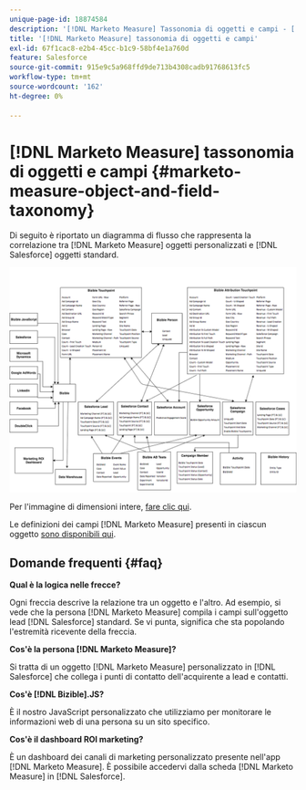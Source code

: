 ```yaml
---
unique-page-id: 18874584
description: '[!DNL Marketo Measure] Tassonomia di oggetti e campi - [!DNL Marketo Measure]'
title: '[!DNL Marketo Measure] tassonomia di oggetti e campi'
exl-id: 67f1cac8-e2b4-45cc-b1c9-58bf4e1a760d
feature: Salesforce
source-git-commit: 915e9c5a968ffd9de713b4308cadb91768613fc5
workflow-type: tm+mt
source-wordcount: '162'
ht-degree: 0%

---
```


# [!DNL Marketo Measure] tassonomia di oggetti e campi {#marketo-measure-object-and-field-taxonomy}

Di seguito è riportato un diagramma di flusso che rappresenta la correlazione tra [!DNL Marketo Measure] oggetti personalizzati e [!DNL Salesforce] oggetti standard.

![](assets/1-2.png)

Per l&#39;immagine di dimensioni intere, [fare clic qui](assets/bizible-object-and-field-taxonomy-graph-full.png).

Le definizioni dei campi [!DNL Marketo Measure] presenti in ciascun oggetto [&#x200B; sono disponibili qui](/help/introduction-to-marketo-measure/overview-resources/glossary-of-marketo-measure-fields.md).

## Domande frequenti {#faq}

**Qual è la logica nelle frecce?**

Ogni freccia descrive la relazione tra un oggetto e l&#39;altro. Ad esempio, si vede che la persona [!DNL Marketo Measure] compila i campi sull&#39;oggetto lead [!DNL Salesforce] standard. Se vi punta, significa che sta popolando l&#39;estremità ricevente della freccia.

**Cos&#39;è la persona [!DNL Marketo Measure]?**

Si tratta di un oggetto [!DNL Marketo Measure] personalizzato in [!DNL Salesforce] che collega i punti di contatto dell&#39;acquirente a lead e contatti.

**Cos&#39;è [!DNL Bizible].JS?**

È il nostro JavaScript personalizzato che utilizziamo per monitorare le informazioni web di una persona su un sito specifico.

**Cos&#39;è il dashboard ROI marketing?**

È un dashboard dei canali di marketing personalizzato presente nell&#39;app [!DNL Marketo Measure]. È possibile accedervi dalla scheda [!DNL Marketo Measure] in [!DNL Salesforce].

